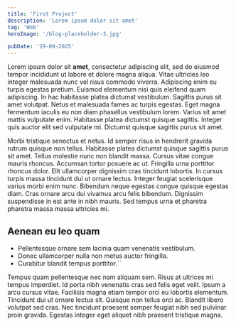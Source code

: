 ```yaml
---
title: 'First Project'
description: 'Lorem ipsum dolor sit amet'
tag: 'Web'
heroImage: '/blog-placeholder-3.jpg'

pubDate: '29-09-2025'
---
```


Lorem ipsum dolor sit **amet**, consectetur adipiscing elit, sed do eiusmod tempor incididunt ut labore et dolore magna
aliqua. Vitae ultricies leo integer malesuada nunc vel risus commodo viverra. Adipiscing enim eu turpis egestas pretium.
Euismod elementum nisi quis eleifend quam adipiscing. In hac habitasse platea dictumst vestibulum. Sagittis purus sit
amet volutpat. Netus et malesuada fames ac turpis egestas. Eget magna fermentum iaculis eu non diam phasellus vestibulum
lorem. Varius sit amet mattis vulputate enim. Habitasse platea dictumst quisque sagittis. Integer quis auctor elit sed
vulputate mi. Dictumst quisque sagittis purus sit amet.

Morbi tristique senectus et netus. Id semper risus in hendrerit gravida rutrum quisque non tellus. Habitasse platea
dictumst quisque sagittis purus sit amet. Tellus molestie nunc non blandit massa. Cursus vitae congue mauris rhoncus.
Accumsan tortor posuere ac ut. Fringilla urna porttitor rhoncus dolor. Elit ullamcorper dignissim cras tincidunt
lobortis. In cursus turpis massa tincidunt dui ut ornare lectus. Integer feugiat scelerisque varius morbi enim nunc.
Bibendum neque egestas congue quisque egestas diam. Cras ornare arcu dui vivamus arcu felis bibendum. Dignissim
suspendisse in est ante in nibh mauris. Sed tempus urna et pharetra pharetra massa massa ultricies mi.

## Aenean eu leo quam

- Pellentesque ornare sem lacinia quam venenatis vestibulum.
- Donec ullamcorper nulla non metus auctor fringilla.
- Curabitur blandit tempus porttitor.``

Tempus quam pellentesque nec nam aliquam sem. Risus at ultrices mi tempus imperdiet. Id porta nibh venenatis cras sed
felis eget velit. Ipsum a arcu cursus vitae. Facilisis magna etiam tempor orci eu lobortis elementum. Tincidunt dui ut
ornare lectus sit. Quisque non tellus orci ac. Blandit libero volutpat sed cras. Nec tincidunt praesent semper feugiat
nibh sed pulvinar proin gravida. Egestas integer eget aliquet nibh praesent tristique magna.

 <!--
                          <a href={`/projets/`} class="card-project">
                              <div class="card-project__contentContainer">
                                  <h3 class="card-project__contentContainer__title">
                                      Title </h3>
                                  <Tag tag="Web"/>
                              </div>
                              <div class="card-project__imageContainer">
                                  <Image class="card-project__imageContainer__img"
                                         src="/src/assets/blog-placeholder-3.jpg"
                                         alt={`Illustration du projet`} width="100%" height="100%"/>
                              </div>
                              <div class="card-project__buttonContainer">
                                  <svg xmlns="http://www.w3.org/2000/svg" width="24" height="24"
                                       viewBox="0 0 24 24">
                                      <path d="M18 8L22 12L18 16"/>
                                      <path d="M2 12H22"/>
                                  </svg>
                              </div>
                          </a> -->